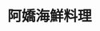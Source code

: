 ---
title: "阿嬌海鮮料理"
description: "阿嬌海鮮料理"
layout: shop
keywords:
  - 美食競賽
  - 台灣美食
  - 美食精選
datePublished: "2025-06-30"
dateModified: "2025-07-05"
city: "台北市"
district: "大安區"
address: "台北市大安區大安路二段19號"
phone: "0227061177"
geo: "25.032283710807754, 121.5461180859745"
google_map: "https://maps.app.goo.gl/ywhRk8dwK9yjZ5n86"
footinder: "https://footinder.com.tw/%E5%8F%B0%E5%8C%97%E5%B8%82%E5%A4%A7%E5%AE%89%E5%8D%80/36286/"
official: ""
award:
  - name: "500盤"
    year: "2024"
    entries:
      - dishes:
          - "酸菜蚵仔"

---